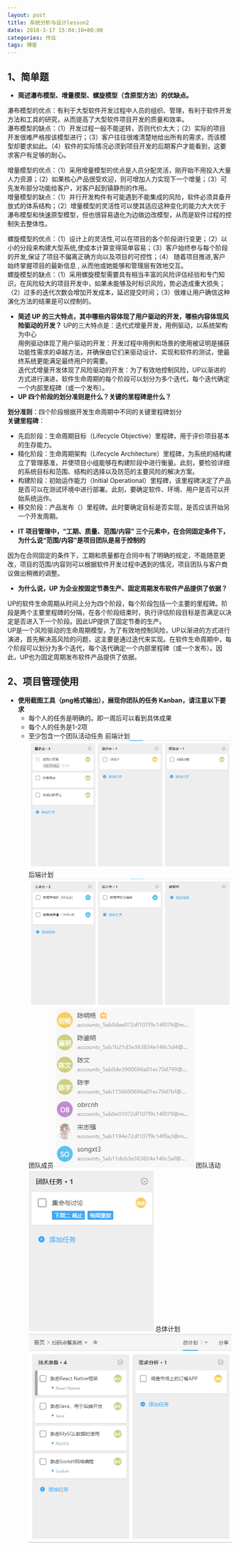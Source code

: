```yaml
---
layout: post
title: 系统分析与设计lesson2
date: 2018-3-17 15:04:10+00:00
categories: 作业
tags: 博客
---
```



## 1、简单题
 - **简述瀑布模型、增量模型、螺旋模型（含原型方法）的优缺点。**

瀑布模型的优点：有利于大型软件开发过程中人员的组织、管理，有利于软件开发方法和工具的研究，从而提高了大型软件项目开发的质量和效率。  
瀑布模型的缺点：（1）开发过程一般不能逆转，否则代价太大；（2）实际的项目开发很难严格按该模型进行；（3）客户往往很难清楚地给出所有的需求，而该模型却要求如此。（4）软件的实际情况必须到项目开发的后期客户才能看到，这要求客户有足够的耐心。

增量模型的优点：（1）采用增量模型的优点是人员分配灵活，刚开始不用投入大量人力资源；（2）如果核心产品很受欢迎，则可增加人力实现下一个增量；（3）可先发布部分功能给客户，对客户起到镇静剂的作用。  
增量模型的缺点：（1）并行开发构件有可能遇到不能集成的风险，软件必须具备开放式的体系结构；（2）增量模型的灵活性可以使其适应这种变化的能力大大优于瀑布模型和快速原型模型，但也很容易退化为边做边改模型，从而是软件过程的控制失去整体性。  

螺旋模型的优点：（1）设计上的灵活性,可以在项目的各个阶段进行变更；（2）以小的分段来构建大型系统,使成本计算变得简单容易；（3）客户始终参与每个阶段的开发,保证了项目不偏离正确方向以及项目的可控性；（4） 随着项目推进,客户始终掌握项目的最新信息 , 从而他或她能够和管理层有效地交互。   
螺旋模型的缺点：（1）采用螺旋模型需要具有相当丰富的风险评估经验和专门知识，在风险较大的项目开发中，如果未能够及时标识风险，势必造成重大损失；（2）过多的迭代次数会增加开发成本，延迟提交时间；（3）很难让用户确信这种演化方法的结果是可以控制的。  
 - **简述 UP 的三大特点，其中哪些内容体现了用户驱动的开发，哪些内容体现风险驱动的开发？**
UP的三大特点是：迭代式增量开发，用例驱动，以系统架构为中心   
用例驱动体现了用户驱动的开发：开发过程中用例和场景的使用被证明是捕获功能性需求的卓越方法，并确保由它们来驱动设计、实现和软件的测试，使最终系统更能满足最终用户的需要。   
迭代式增量开发体现了风险驱动的开发：为了有效地控制风险，UP以渐进的方式进行演进，软件生命周期的每个阶段可以划分为多个迭代，每个迭代确定一个内部里程碑（或一个发布）。  
 - **UP 四个阶段的划分准则是什么？关键的里程碑是什么？**
 
**划分准则**：四个阶段根据开发生命周期中不同的关键里程碑划分   
**关键里程碑**： 
* 先启阶段：生命周期目标（Lifecycle Objective）里程碑，用于评价项目基本的生存能力。 
* 精化阶段：生命周期架构（Lifecycle Architecture）里程碑，为系统的结构建立了管理基准，并使项目小组能够在构建阶段中进行衡量。此刻，要检验详细的系统目标和范围、结构的选择以及防范的主要风险的解决方案。 
* 构建阶段：初始运作能力（Initial Operational）里程碑，该里程碑决定了产品是否可以在测试环境中进行部署。此刻，要确定软件、环境、用户是否可以开始系统运作。 
* 移交阶段：产品发布（）里程碑。此时要确定目标是否实现，是否应该开始另一个开发周期。
 - **IT 项目管理中，“工期、质量、范围/内容” 三个元素中，在合同固定条件下，为什么说“范围/内容”是项目团队是易于控制的**

 因为在合同固定的条件下，工期和质量都在合同中有了明确的规定，不能随意更改，项目的范围/内容则可以根据软件开发过程中遇到的情况，项目团队与客户商议做出稍微的调整。  
 
 - **为什么说，UP 为企业按固定节奏生产、固定周期发布软件产品提供了依据？**

 UP的软件生命周期从时间上分为四个阶段，每个阶段包括一个主要的里程碑。阶段是两个主要里程碑的分隔，在各个阶段结束时，执行评估阶段目标是否满足以决定是否进入下一个阶段。因此UP提供了固定节奏的生产。   
 UP是一个风险驱动的生命周期模型，为了有效地控制风险，UP以渐进的方式进行演进，首先解决高风险的问题，这主要是通过迭代来实现。在软件生命周期中，每个阶段可以划分为多个迭代，每个迭代确定一个内部里程碑（或一个发布）。因此，UP也为固定周期发布软件产品提供了依据。  


## 2、项目管理使用

- **使用截图工具（png格式输出），展现你团队的任务 Kanban，请注意以下要求**
   * 每个人的任务是明确的。即一周后可以看到具体成果
   * 每个人的任务是1-2项
   * 至少包含一个团队活动任务
   前端计划
 ![Alt text](https://raw.githubusercontent.com/CWmaxwell/test_git2/master/Week1/前端计划.png)
   后端计划
 ![Alt text](https://raw.githubusercontent.com/CWmaxwell/test_git2/master/Week1/后端计划.png)
   团队成员 
 ![Alt text](https://raw.githubusercontent.com/CWmaxwell/test_git2/master/Week1/团队成员.png)
   团队活动
 ![Alt text](https://raw.githubusercontent.com/CWmaxwell/test_git2/master/Week1/团队活动.png)
   总体计划
 ![Alt text](https://raw.githubusercontent.com/CWmaxwell/test_git2/master/Week1/总体计划.png)

